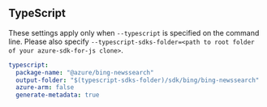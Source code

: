 ## TypeScript

These settings apply only when `--typescript` is specified on the command line.
Please also specify `--typescript-sdks-folder=<path to root folder of your azure-sdk-for-js clone>`.

``` yaml $(typescript)
typescript:
  package-name: "@azure/bing-newssearch"
  output-folder: "$(typescript-sdks-folder)/sdk/bing/bing-newssearch"
  azure-arm: false
  generate-metadata: true
```
